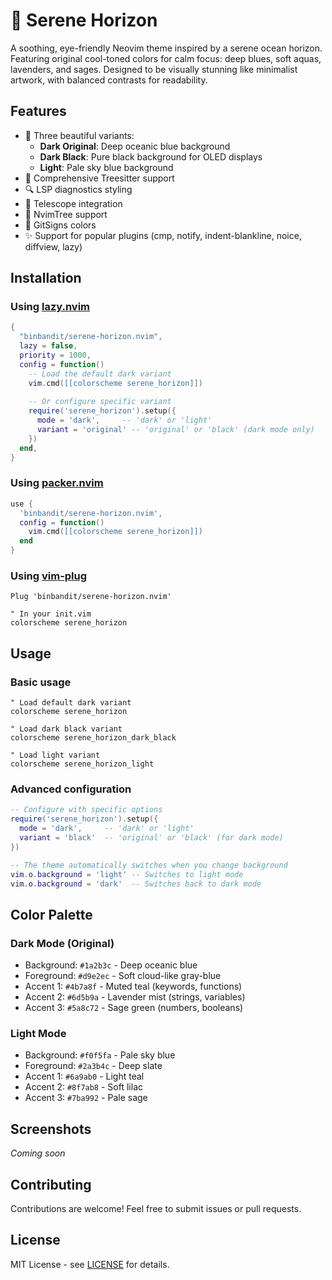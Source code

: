 # 🌊 Serene Horizon

A soothing, eye-friendly Neovim theme inspired by a serene ocean horizon. Featuring original cool-toned colors for calm focus: deep blues, soft aquas, lavenders, and sages. Designed to be visually stunning like minimalist artwork, with balanced contrasts for readability.

## Features

- 🎨 Three beautiful variants:
  - **Dark Original**: Deep oceanic blue background
  - **Dark Black**: Pure black background for OLED displays
  - **Light**: Pale sky blue background
- 🌲 Comprehensive Treesitter support
- 🔍 LSP diagnostics styling
- 🔭 Telescope integration
- 📁 NvimTree support
- 🔀 GitSigns colors
- ✨ Support for popular plugins (cmp, notify, indent-blankline, noice, diffview, lazy)

## Installation

### Using [lazy.nvim](https://github.com/folke/lazy.nvim)

```lua
{
  "binbandit/serene-horizon.nvim",
  lazy = false,
  priority = 1000,
  config = function()
    -- Load the default dark variant
    vim.cmd([[colorscheme serene_horizon]])
    
    -- Or configure specific variant
    require('serene_horizon').setup({
      mode = 'dark',     -- 'dark' or 'light'
      variant = 'original' -- 'original' or 'black' (dark mode only)
    })
  end,
}
```

### Using [packer.nvim](https://github.com/wbthomason/packer.nvim)

```lua
use {
  'binbandit/serene-horizon.nvim',
  config = function()
    vim.cmd([[colorscheme serene_horizon]])
  end
}
```

### Using [vim-plug](https://github.com/junegunn/vim-plug)

```vim
Plug 'binbandit/serene-horizon.nvim'

" In your init.vim
colorscheme serene_horizon
```

## Usage

### Basic usage

```vim
" Load default dark variant
colorscheme serene_horizon

" Load dark black variant
colorscheme serene_horizon_dark_black

" Load light variant
colorscheme serene_horizon_light
```

### Advanced configuration

```lua
-- Configure with specific options
require('serene_horizon').setup({
  mode = 'dark',     -- 'dark' or 'light'
  variant = 'black'  -- 'original' or 'black' (for dark mode)
})

-- The theme automatically switches when you change background
vim.o.background = 'light' -- Switches to light mode
vim.o.background = 'dark'  -- Switches back to dark mode
```

## Color Palette

### Dark Mode (Original)
- Background: `#1a2b3c` - Deep oceanic blue
- Foreground: `#d9e2ec` - Soft cloud-like gray-blue
- Accent 1: `#4b7a8f` - Muted teal (keywords, functions)
- Accent 2: `#6d5b9a` - Lavender mist (strings, variables)
- Accent 3: `#5a8c72` - Sage green (numbers, booleans)

### Light Mode
- Background: `#f0f5fa` - Pale sky blue
- Foreground: `#2a3b4c` - Deep slate
- Accent 1: `#6a9ab0` - Light teal
- Accent 2: `#8f7ab8` - Soft lilac
- Accent 3: `#7ba992` - Pale sage

## Screenshots

*Coming soon*

## Contributing

Contributions are welcome! Feel free to submit issues or pull requests.

## License

MIT License - see [LICENSE](LICENSE) for details.